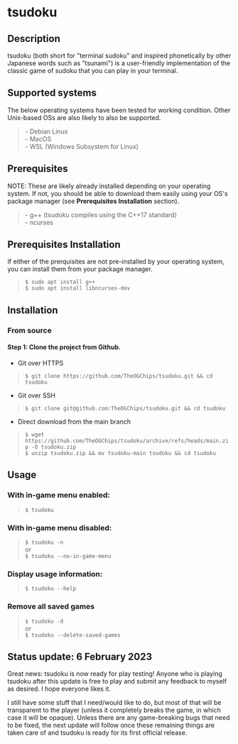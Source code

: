 # tsudoku

## Description

tsudoku (both short for "terminal sudoku" and inspired phonetically by other Japanese words such as "tsunami") is a user-friendly implementation of the classic game of sudoku that you can play in your terminal.

## Supported systems

The below operating systems have been tested for working condition. Other Unix-based OSs are also likely to also be supported.

>\- Debian Linux  
>\- MacOS  
>\- WSL (Windows Subsystem for Linux)

## Prerequisites

NOTE: These are likely already installed depending on your operating system. If not, you should be able to download them easily using your OS's package manager (see **Prerequisites Installation** section).

>\- g++ (tsudoku compiles using the C++17 standard)  
>\- ncurses

## Prerequisites Installation

If either of the prerquisites are not pre-installed by your operating system, you can install them from your package manager.

>`$ sudo apt install g++`  
>`$ sudo apt install libncurses-dev`

## Installation

### From source

#### Step 1: Clone the project from Github.

- Git over HTTPS
>`$ git clone https://github.com/TheOGChips/tsudoku.git && cd tsudoku`

- Git over SSH
>`$ git clone git@github.com:TheOGChips/tsudoku.git && cd tsudoku`

- Direct download from the main branch
>`$ wget https://github.com/TheOGChips/tsudoku/archive/refs/heads/main.zip -O tsudoku.zip`  
>`$ unzip tsudoku.zip && mv tsudoku-main tsudoku && cd tsudoku`

## Usage

### With in-game menu enabled:

>`$ tsudoku`

### With in-game menu disabled:

>`$ tsudoku -n`  
>or  
>`$ tsudoku --no-in-game-menu`
                 
### Display usage information:

>`$ tsudoku --help`
    
### Remove all saved games

>`$ tsudoku -d`  
>or  
>`$ tsudoku --delete-saved-games`

## Status update: 6 February 2023

Great news: tsudoku is now ready for play testing! Anyone who is playing tsudoku after this update is free to play and submit any feedback to myself as desired. I hope everyone likes it.

I still have some stuff that I need/would like to do, but most of that will be transparent to the player (unless it completely breaks the game, in which case it will be opaque). Unless there are any game-breaking bugs that need to be fixed, the next update will follow once these remaining things are taken care of and tsudoku is ready for its first official release.
